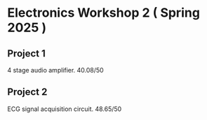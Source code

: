 # Electronics Workshop 2 ( Spring 2025 )

## Project 1

4 stage audio amplifier. 40.08/50

## Project 2

ECG signal acquisition circuit. 48.65/50
